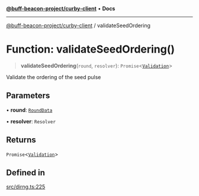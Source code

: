 [**@buff-beacon-project/curby-client**](../index.md) • **Docs**

***

[@buff-beacon-project/curby-client](../index.md) / validateSeedOrdering

# Function: validateSeedOrdering()

> **validateSeedOrdering**(`round`, `resolver`): `Promise`\<[`Validation`](../type-aliases/Validation.md)\>

Validate the ordering of the seed pulse

## Parameters

• **round**: [`RoundData`](../type-aliases/RoundData.md)

• **resolver**: `Resolver`

## Returns

`Promise`\<[`Validation`](../type-aliases/Validation.md)\>

## Defined in

[src/dirng.ts:225](https://github.com/buff-beacon-project/curby-js-client/blob/a66d984f301cf986f3d63ed0a96c3b3cbe7f067a/src/dirng.ts#L225)
